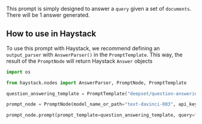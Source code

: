 This prompt is simply designed to answer a `query` given a set of `documents`. There will be 1 answer generated.

## How to use in Haystack
To use this prompt with Haystack, we recommend defining an `output_parser` with `AnswerParser()` in the `PromptTemplate`. This way, the result of the `PromptNode` will return Haystack `Answer` objects

```python
import os

from haystack.nodes import AnswerParser, PromptNode, PromptTemplate

question_answering_template = PromptTemplate("deepset/question-answering", output_parser=AnswerParser())

prompt_node = PromptNode(model_name_or_path="text-davinci-003", api_key=os.environ.get("OPENAI_API_KEY"))

prompt_node.prompt(prompt_template=question_answering_template, query="YOUR_QUERY", documents="YOUR_DOCUMENTS")

```
